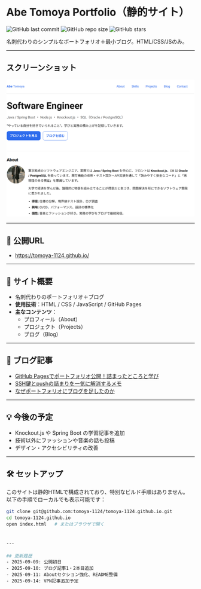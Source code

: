 # Abe Tomoya Portfolio（静的サイト）

![GitHub last commit](https://img.shields.io/github/last-commit/tomoya-1124/tomoya-1124.github.io)
![GitHub repo size](https://img.shields.io/github/repo-size/tomoya-1124/tomoya-1124.github.io)
![GitHub stars](https://img.shields.io/github/stars/tomoya-1124/tomoya-1124.github.io?style=social)

名刺代わりのシンプルなポートフォリオ＋最小ブログ。HTML/CSS/JSのみ。

---

## スクリーンショット
![screenshot](assets/og-img2.png)

---

## 🔗 公開URL
- https://tomoya-1124.github.io/

---

## 📝 サイト概要
- 名刺代わりのポートフォリオ＋ブログ
- **使用技術**：HTML / CSS / JavaScript / GitHub Pages
- **主なコンテンツ**：
  - プロフィール（About）
  - プロジェクト（Projects）
  - ブログ（Blog）

---

## 📰 ブログ記事
- [GitHub Pagesでポートフォリオ公開！詰まったところと学び](https://tomoya-1124.github.io/posts/first-post.html)
- [SSH鍵とpushの詰まりを一気に解消するメモ](https://tomoya-1124.github.io/posts/ssh-troubleshoot.html)
- [なぜポートフォリオにブログを足したのか](https://tomoya-1124.github.io/posts/why-add-blog.html)

---

## 💡 今後の予定
- Knockout.js や Spring Boot の学習記事を追加
- 技術以外にファッションや音楽の話も投稿
- デザイン・アクセシビリティの改善

---

## 🛠 セットアップ
このサイトは静的HTMLで構成されており、特別なビルド手順はありません。  
以下の手順でローカルでも表示可能です：

```bash
git clone git@github.com:tomoya-1124/tomoya-1124.github.io.git
cd tomoya-1124.github.io
open index.html   # またはブラウザで開く


---

## 更新履歴
- 2025-09-09: 公開初日
- 2025-09-10: ブログ記事1・2本目追加
- 2025-09-11: Aboutセクション強化、README整備
- 2025-09-14: VPN記事追加予定
